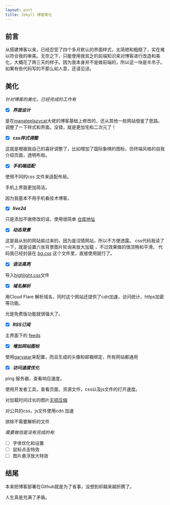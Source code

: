 ```yaml
---
layout: post
title: Jekyll 博客美化
---
```

## 前言
从搭建博客以来，已经忍受了四个多月默认的界面样式，太简陋和粗糙了，实在难以符合我的审美。无奈之下，只能使用我贫乏的前端知识来对博客进行改造和美化，大概花了两三天的样子。因为我本身并不是做前端的，所以这一块是半吊子。如果有些代码写的不那么如人意，还请见谅。

## 美化
*针对博客的美化，已经完成的工作有*

- [x] ***界面设计***

是在[manateelazycat](https://manateelazycat.github.io/)大佬的博客基础上修改的，还从其他一些网站借鉴了思路。
调整了一下样式和界面。没错，就是更加宅和二次元了！

- [x] ***css样式调整***

这就是根据我自己的喜好调整了，比如增加了国际象棋的图标，仿终端风格的自我介绍页面，透明布局。

- [x] ***手机端适配***

使用不同的css 文件来适配布局。 

手机上界面更加简洁。 

因为我基本不用手机看技术博客。

- [x] ***live2d***

只是添加不做修改的话，使用很简单 [仓库地址](https://github.com/stevenjoezhang/live2d-widget)

- [x] ***动态背景***

这是我从别的网站偷过来的，因为是涩情网站，所以不方便透露。
css代码我读了一下，就是设置六张背景图片轮询来放大加载 ，不过效果做的很流畅和平滑。
代码我已经封装在 [*bg.css*](../../../styles/bg.css) 这个文件里，直接使用就行了。


- [x]  ***语法高亮***

导入[highlight.css](../../../theme/highlight.css)文件

- [x]  ***域名解析***

用Cloud Flare 解析域名，同时这个网站还提供了cdn加速，访问统计，https加密等功能。

光是免费版功能就很强大了。

- [x] ***RSS订阅***

主界面下的 [feeds](../../../feed.xml)

- [x] ***增加网站图标***

使用[garvatar](https://en.gravatar.com/)来配置，而且生成的头像和邮箱绑定，所有网站都通用

- [x] ***访问速度优化***

ping 服务器，查看响应速度。

使用开发者工具，查看页面，资源文件，css以及js文件的打开速度。

对加载时间过长的图片[无损压缩](https://tinypng.com/)

对公共的css，js文件使用cdn 加速

排除不需要解析的文件

*需要做但是没有完成的有:*

- [ ] 字体优化和设置
- [ ] 鼠标点击特效
- [ ] 图片悬浮放大特效

## 结尾

本来把博客部署在Github就是为了省事，没想到却越来越折腾了。

人生真是充满了矛盾。
